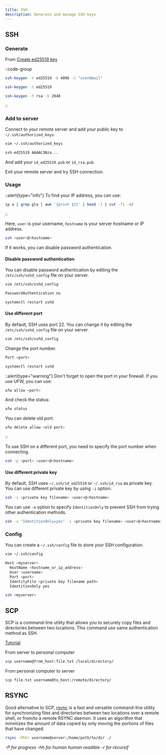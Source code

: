 ```yaml
---
title: SSH
description: Generate and manage SSH keys
---
```


## SSH

### Generate

From [Create ed25519 key](https://github.com/kirkmicz/Cheat-Sheet/blob/master/Linux%20&%20Unix/Create%20ed25519%20key.md)

::code-group
  ```bash [ed25519]
  ssh-keygen -t ed25519 -b 4096 -C "user@mail"
  ```
  ```bash [ed25519 (no mail)]
  ssh-keygen -t ed25519
  ```
  ```bash [rsa]
  ssh-keygen -t rsa -b 2048
  ```
::

### Add to server

Connect to your remote server and add your public key to `~/.ssh/authorized_keys`.

```bash
vim ~/.ssh/authorized_keys
```

```sh [~/.ssh/authorized_keys]
ssh-ed25519 AAAAC3Nza...
```

And add your `id_ed25519.pub` or `id_rsa.pub`.

Exit your remote server and try SSH connection.

### Usage

::alert{type="info"}
To find your IP address, you can use:

```bash
ip a | grep glo | awk '{print $2}' | head -1 | cut -f1 -d/
```
::

Here, `user` is your username, `hostname` is your server hostname or IP address.

```bash
ssh <user>@<hostname>
```

If it works, you can disable password authentication.

#### Disable password authentication

You can disable password authentication by editing the `/etc/ssh/sshd_config` file on your server.

```bash
vim /etc/ssh/sshd_config
```

```sh [/etc/ssh/sshd_config]
PasswordAuthentication no
```

```bash
systemctl restart sshd
```

#### Use different port

By default, SSH uses port 22. You can change it by editing the `/etc/ssh/sshd_config` file on your server.

```bash
vim /etc/ssh/sshd_config
```

Change the port number.

```sh [/etc/ssh/sshd_config]
Port <port>
```

```bash
systemctl restart sshd
```

::alert{type="warning"}
Don't forget to open the port in your firewall. If you use UFW, you can use:

```bash
ufw allow <port>
```

And check the status:

```bash
ufw status
```

You can delete old port:

```bash
ufw delete allow <old port>
```
::


To use SSH on a different port, you need to specify the port number when connecting.

```bash
ssh -p <port> <user>@<hostname>
```

#### Use different private key

By default, SSH uses `~/.ssh/id_ed25519` or `~/.ssh/id_rsa` as private key. You can use different private key by using `-i` option.

```bash
ssh -i <private key filename> <user>@<hostname>
```

You can use `-o` option to specify `IdentitiesOnly` to prevent SSH from trying other authentication methods.

```bash
ssh -o "IdentitiesOnly=yes" -i <private key filename> <user>@<hostname>
```

### Config

You can create a `~/.ssh/config` file to store your SSH configuration.

```bash
vim ~/.ssh/config
```

```sh [~/.ssh/config]
Host <myserver>
  HostName <hostname_or_ip_address>
  User <username>
  Port <port>
  IdentityFile <private key filename path>
  IdentitiesOnly yes
```

```bash
ssh <myserver>
```

## SCP

SCP is a command-line utility that allows you to securely copy files and directories between two locations. This command use same authentication method as SSH.

[Tutorial](https://haydenjames.io/linux-securely-copy-files-using-scp/)

From server to personal computer

```bash
scp username@from_host:file.txt /local/directory/
```

From personal computer to server

```bash
scp file.txt username@to_host:/remote/directory/
```

## RSYNC

Good alternative to SCP, [rsync](https://www.digitalocean.com/community/tutorials/how-to-use-rsync-to-sync-local-and-remote-directories-on-a-vps) is a fast and versatile command-line utility for synchronizing files and directories between two locations over a remote shell, or from/to a remote RSYNC daemon. It uses an algorithm that minimizes the amount of data copied by only moving the portions of files that have changed.

```bash
rsync -Phhr username@server:/home/path/to/dir ./
```

*-P for progress*
*-hh for human human readible*
*-r for récursif*

